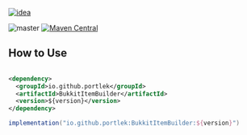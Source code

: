 [![idea](https://www.elegantobjects.org/intellij-idea.svg)](https://www.jetbrains.com/idea/)

![master](https://github.com/portlek/BukkitItemBuilder/workflows/build/badge.svg)
[![Maven Central](https://img.shields.io/maven-central/v/io.github.portlek/BukkitItemBuilder?label=version)](https://repo1.maven.org/maven2/io/github/portlek/BukkitItemBuilder/)

## How to Use

```xml

<dependency>
  <groupId>io.github.portlek</groupId>
  <artifactId>BukkitItemBuilder</artifactId>
  <version>${version}</version>
</dependency>
```

```groovy
implementation("io.github.portlek:BukkitItemBuilder:${version}")
```
